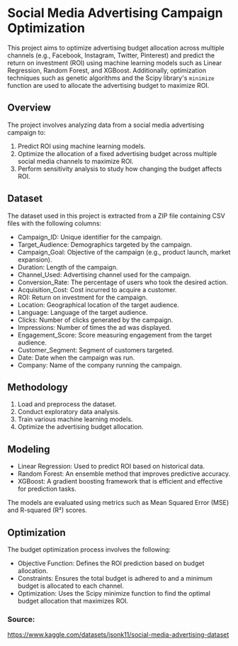 # Social Media Advertising Campaign Optimization

This project aims to optimize advertising budget allocation across multiple channels (e.g., Facebook, Instagram, Twitter, Pinterest) and predict the return on investment (ROI) using machine learning models such as Linear Regression, Random Forest, and XGBoost. Additionally, optimization techniques such as genetic algorithms and the Scipy library's `minimize` function are used to allocate the advertising budget to maximize ROI.

## Overview

The project involves analyzing data from a social media advertising campaign to:

1. Predict ROI using machine learning models.
2. Optimize the allocation of a fixed advertising budget across multiple social media channels to maximize ROI.
3. Perform sensitivity analysis to study how changing the budget affects ROI.

## Dataset
The dataset used in this project is extracted from a ZIP file containing CSV files with the following columns:

- Campaign_ID: Unique identifier for the campaign.
- Target_Audience: Demographics targeted by the campaign.
- Campaign_Goal: Objective of the campaign (e.g., product launch, market expansion).
- Duration: Length of the campaign.
- Channel_Used: Advertising channel used for the campaign.
- Conversion_Rate: The percentage of users who took the desired action.
- Acquisition_Cost: Cost incurred to acquire a customer.
- ROI: Return on investment for the campaign.
- Location: Geographical location of the target audience.
- Language: Language of the target audience.
- Clicks: Number of clicks generated by the campaign.
- Impressions: Number of times the ad was displayed.
- Engagement_Score: Score measuring engagement from the target audience.
- Customer_Segment: Segment of customers targeted.
- Date: Date when the campaign was run.
- Company: Name of the company running the campaign.

## Methodology

1. Load and preprocess the dataset.
2. Conduct exploratory data analysis.
3. Train various machine learning models.
4. Optimize the advertising budget allocation.

## Modeling

- Linear Regression: Used to predict ROI based on historical data.
- Random Forest: An ensemble method that improves predictive accuracy.
- XGBoost: A gradient boosting framework that is efficient and effective for prediction tasks.

The models are evaluated using metrics such as Mean Squared Error (MSE) and R-squared (R²) scores.

## Optimization

The budget optimization process involves the following:

- Objective Function: Defines the ROI prediction based on budget allocation.
- Constraints: Ensures the total budget is adhered to and a minimum budget is allocated to each channel.
- Optimization: Uses the Scipy minimize function to find the optimal budget allocation that maximizes ROI.

### Source:

https://www.kaggle.com/datasets/jsonk11/social-media-advertising-dataset
